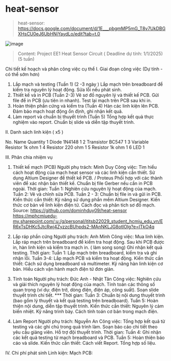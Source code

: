# heat-sensor

> heat-sensor:
https://docs.google.com/document/d/1E___pbgmMP5mG_T8v7UkDBGXHsCU0eJ6UbHNjYaydLo/edit?tab=t.0

![image](https://github.com/user-attachments/assets/62ebe4a3-2926-42fa-bcfd-d7aff5c74a21)

> Content:
Project EE1
Heat Sensor Circuit
( Deadline dự tính: 1/1/2025) (5 tuần)
		
Chi tiết kế hoạch và phân công việc cụ thể
I. Giai đoạn công việc (Dự tính - có thể sớm hơn)
1. Lắp mạch và testing (Tuần 1) (2 -3 ngày )
Lắp mạch trên breadboard để kiểm tra nguyên lý hoạt động.
Sửa lỗi nếu phát sinh.
2. Thiết kế và in PCB (Tuần 2-3) 
Vẽ sơ đồ nguyên lý và thiết kế PCB.
Gửi file để in PCB (ưu tiên in nhanh).
Test lại mạch trên PCB sau khi in.
3. Hoàn thiện phần cứng và kiểm tra (Tuần 4)
Hàn các linh kiện lên PCB.
Đảm bảo mạch hoạt động ổn định, ghi nhận kết quả.
4. Làm report và chuẩn bị thuyết trình (Tuần 5)
Tổng hợp kết quả thực nghiệm vào report.
Chuẩn bị slide và diễn tập thuyết trình.

II. Danh sách linh kiện ( x5 )

No.
Name
 Quantity
1
Diode 1N4148
1
2
Transistor BC547
1
3
Variable Resistor 1k ohm
1
4
Resistor 220 ohm
1
5
Resistor 1k ohm
1
6
LED
1

III. Phân chia nhiệm vụ
1. Thiết kế mạch (PCB)
Người phụ trách: 
Minh Duy
Công việc:
Tìm hiểu cách hoạt động của mạch heat sensor và các linh kiện cần thiết.
Sử dụng Altium Designer để thiết kế PCB. / Proteus
Phối hợp với các thành viên để xác nhận bản thiết kế.
Chuẩn bị file Gerber nếu cần in PCB ngoài.
Thời gian:
Tuần 1: Nghiên cứu nguyên lý hoạt động của mạch.
Tuần 2: Vẽ và chỉnh sửa PCB.
Tuần 2 - 3: Chuẩn bị file in và gửi in PCB.
Kiến thức cần thiết:
Kỹ năng sử dụng phần mềm Altium Designer.
Kiến thức cơ bản về linh kiện điện tử.
Cách đọc và phân tích sơ đồ mạch.
Source: https://github.com/dominhduy09/heat-sensor
https://mphcmiuedu-my.sharepoint.com/:u:/g/personal/ititsb22029_student_hcmiu_edu_vn/ER6xTsDHKc5JtcRwj4ZyzzcBUhpds2-MAnNKLJG8otIOlg?e=ITkO4q
2. Lắp ráp phần cứng
Người phụ trách: 
Anh Minh
Công việc:
Mua linh kiện.
Lắp ráp mạch trên breadboard để kiểm tra hoạt động.
Sau khi PCB được in, hàn linh kiện và kiểm tra mạch in.	     ( làm song song) 
Ghi nhận kết quả testing.
Thời gian:
Tuần 1: Lắp mạch trên breadboard, kiểm tra và ghi nhận lỗi.
Tuần 3-4: Lắp mạch PCB và kiểm tra hoạt động.
Kiến thức cần thiết:
Cách sử dụng breadboard và multimeter.
Kỹ năng hàn linh kiện cơ bản.
Hiểu cách vận hành mạch điện tử đơn giản.
3. Tính toán
Người phụ trách: 
Đức Anh - Nhật Tân
Công việc:
Nghiên cứu và giải thích nguyên lý hoạt động của mạch. 
Tính toán các thông số quan trọng (ví dụ: điện trở, dòng điện, điện áp, công suất).
Soạn slide thuyết trình chi tiết. ***
Thời gian:
Tuần 3: Chuẩn bị nội dung thuyết trình (bao gồm lý thuyết và kết quả testing trên breadboard).
Tuần 5: Hoàn thiện nội dung, diễn tập thuyết trình.
Kiến thức cần thiết:
Nguyên lý cảm biến nhiệt.
Kỹ năng trình bày.
Cách tính toán cơ bản trong mạch điện.


4. Làm Report
Người phụ trách: 
Nguyễn An
Công việc:
Tổng hợp kết quả từ testing và các ghi chú trong quá trình làm.
Soạn báo cáo chi tiết theo yêu cầu giảng viên.
Hỗ trợ đội thuyết trình.
Thời gian:
Tuần 4: Ghi nhận các kết quả testing từ mạch breadboard và PCB.
Tuần 5: Hoàn thiện báo cáo và slide.
Kiến thức cần thiết:
Cách viết Report.
Tổng hợp số liệu.

IV. Chi phí phát sinh
         Linh kiện: 
	Mạch PCB: 

